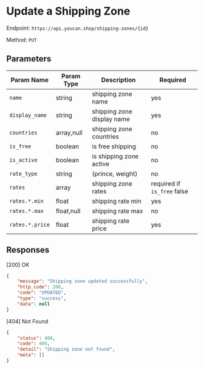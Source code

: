# Update a Shipping Zone

Endpoint: `https://api.youcan.shop/shipping-zones/{id}`

Method: `PUT`

## Parameters

| Param Name     | Param Type | Description                 | Required  |
| -------------- | ---------- | ----------------------------| ----------|
| `name`         | string     | shipping zone name          | yes       |
| `display_name` | string     | shipping zone display name  | yes       |
| `countries`    | array,null | shipping zone countries     | no        |
| `is_free`      | boolean    | is free shipping            | no        |
| `is_active`    | boolean    | is shipping zone active     | no         |
| `rate_type`    | string     | (prince, weight)            | no        |
| `rates`        | array      | shipping zone rates         | required if `is_free` false  |
| `rates.*.min`  | float      | shipping rate min           | yes      |
| `rates.*.max`  | float,null | shipping rate max           | no       |
| `rates.*.price`| float      | shipping rate price         | yes      |


## Responses

[200] OK

```json
{
    "message": "Shipping zone updated successfully",
    "http_code": 200,
    "code": "UPDATED",
    "type": "success",
    "data": null
}
```

[404] Not Found

```json
{
    "status": 404,
    "code": 404,
    "detail": "Shipping zone not found",
    "meta": []
}
```
